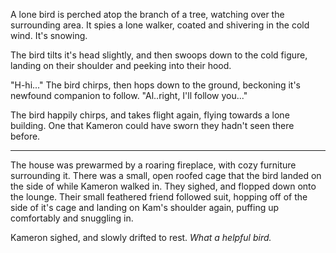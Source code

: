 A lone bird is perched atop the branch of a tree, watching over the surrounding area. It spies a lone walker, coated and shivering in the cold wind. It's snowing.

The bird tilts it's head slightly, and then swoops down to the cold figure, landing on their shoulder and peeking into their hood.

"H-hi..."
The bird chirps, then hops down to the ground, beckoning it's newfound companion to follow.
"Al..right, I'll follow you..."

The bird happily chirps, and takes flight again, flying towards a lone building. One that Kameron could have sworn they hadn't seen there before.

---

The house was prewarmed by a roaring fireplace, with cozy furniture surrounding it. There was a small, open roofed cage that the bird landed on the side of while Kameron walked in. They sighed, and flopped down onto the lounge. Their small feathered friend followed suit, hopping off of the side of it's cage and landing on Kam's shoulder again, puffing up comfortably and snuggling in.

Kameron sighed, and slowly drifted to rest. *What a helpful bird.*
